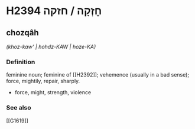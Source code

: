 # H2394 חׇזְקָה / חזקה

## chozqâh

_(khoz-kaw' | hohdz-KAW | hoze-KA)_

### Definition

feminine noun; feminine of [[H2392]]; vehemence (usually in a bad sense); force, mightily, repair, sharply.

- force, might, strength, violence
### See also

[[G1619]]

